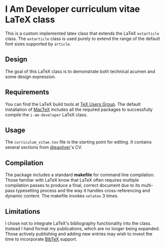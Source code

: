 # I Am Developer curriculum vitae LaTeX class

This is a custom implemented latex class that extends the LaTeX `extarticle` class.  The `extarticle` class is used purely to extend the range of the default font sizes supported by `article`.

## Design

The goal of this LaTeX class is to demonstrate both technical acumen and some design expression.

## Requirements

You can find the LaTeX build tools at [TeX Users Group](https://tug.org/).  The default installation of [MacTeX](https://tug.org/mactex/mactex-download.html) includes all the required packages to successfully compile the `i-am-developer` LaTeX class. 

## Usage
The `curriculum_vitae.tex` file is the starting point for editing.  It contains several sections from [@eaoliver](https://github.com/eaoliver/)'s  CV.  

## Compilation 

The package includes a standard **makefile** for command line compilation.  Those familiar with LaTeX know that LaTeX often requires multiple compilation passes to produce a final, correct document due to its multi-pass typesetting process and the way it handles cross-referencing and dynamic content.  The makefile invokes ```xelatex``` 3 times.

## Limitations

I chose not to integrate LaTeX's bibliography functionality into the class.  Instead I hand format my publications, which are no longer being expanded.  Those actively publishing and adding new entries may wish to invest the time to incorporate [BibTeX](https://www.bibtex.org/) support. 
